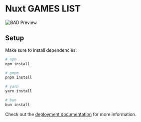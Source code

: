 # Nuxt GAMES LIST

![BAD Preview](https://firebasestorage.googleapis.com/v0/b/protaguz.appspot.com/o/Screenshot%202025-04-10%20at%2021.54.28%20(2).png?alt=media&token=90fd8eb8-514c-4b11-a43e-baa523b5c0bf)

## Setup

Make sure to install dependencies:

```bash
# npm
npm install

# pnpm
pnpm install

# yarn
yarn install

# bun
bun install
```


Check out the [deployment documentation](https://nuxt.com/docs/getting-started/deployment) for more information.
